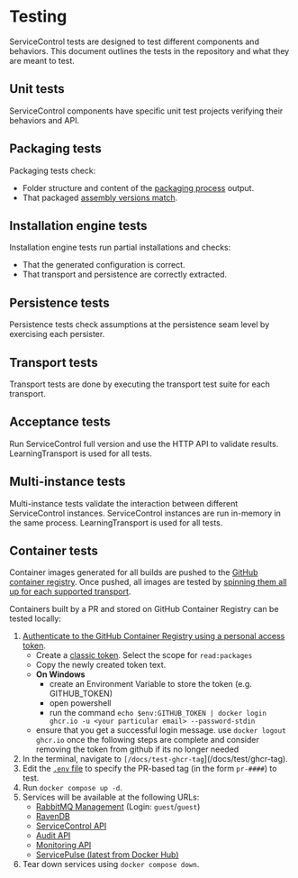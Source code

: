 # Testing

ServiceControl tests are designed to test different components and behaviors. This document outlines the tests in the repository and what they are meant to test.

## Unit tests

ServiceControl components have specific unit test projects verifying their behaviors and API.

## Packaging tests

Packaging tests check:

- Folder structure and content of the [packaging process](packaging.md) output.
- That packaged [assembly versions match](packaging.md#assembly-mismatches).

## Installation engine tests

Installation engine tests run partial installations and checks:

- That the generated configuration is correct.
- That transport and persistence are correctly extracted.

## Persistence tests

Persistence tests check assumptions at the persistence seam level by exercising each persister.

## Transport tests

Transport tests are done by executing the transport test suite for each transport.

## Acceptance tests

Run ServiceControl full version and use the HTTP API to validate results. LearningTransport is used for all tests.

## Multi-instance tests

Multi-instance tests validate the interaction between different ServiceControl instances. ServiceControl instances are run in-memory in the same process. LearningTransport is used for all tests.

## Container tests

Container images generated for all builds are pushed to the [GitHub container registry](https://docs.github.com/en/packages/working-with-a-github-packages-registry/working-with-the-container-registry). Once pushed, all images are tested by [spinning them all up for each supported transport](/src/container-integration-test/).

Containers built by a PR and stored on GitHub Container Registry can be tested locally:

1. [Authenticate to the GitHub Container Registry using a personal access token](https://docs.github.com/en/packages/working-with-a-github-packages-registry/working-with-the-container-registry#authenticating-with-a-personal-access-token-classic).
    - Create a [classic token](https://github.com/settings/tokens). Select the scope for `read:packages`
    - Copy the newly created token text.
    - **On Windows**
      - create an Environment Variable to store the token (e.g. GITHUB_TOKEN)
      - open powershell
      - run the command `echo $env:GITHUB_TOKEN | docker login ghcr.io -u <your particular email> --password-stdin`
    - ensure that you get a successful login message. use `docker logout ghcr.io` once the following steps are complete and consider removing the token from github if its no longer needed
2. In the terminal, navigate to `[/docs/test-ghcr-tag`](/docs/test/ghcr-tag).
3. Edit the [`.env` file](/docs/test-ghcr-tag/.env) to specify the PR-based tag (in the form `pr-####`) to test.
4. Run `docker compose up -d`.
5. Services will be available at the following URLs:
    * [RabbitMQ Management](http://localhost:15672) (Login: `guest`/`guest`)
    * [RavenDB](http://localhost:8080)
    * [ServiceControl API](http://localhost:33333/api)
    * [Audit API](http://localhost:44444/api)
    * [Monitoring API](http://localhost:33633)
    * [ServicePulse (latest from Docker Hub)](http://localhost:9090)
6. Tear down services using `docker compose down`.

